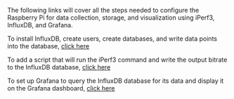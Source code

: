 The following links will cover all the steps needed to configure the Raspberry Pi for data collection, storage, and visualization using iPerf3, InfluxDB, and Grafana.

To install InfluxDB, create users, create databases, and write data points into the database, [click here]()

To add a script that will run the iPerf3 command and write the output bitrate to the InfluxDB database, [click here]()

To set up Grafana to query the InfluxDB database for its data and display it on the Grafana dashboard, [click here]()